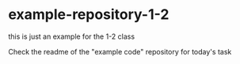 example-repository-1-2
======================

this is just an example for the 1-2 class

Check the readme of the "example code" repository for today's task
